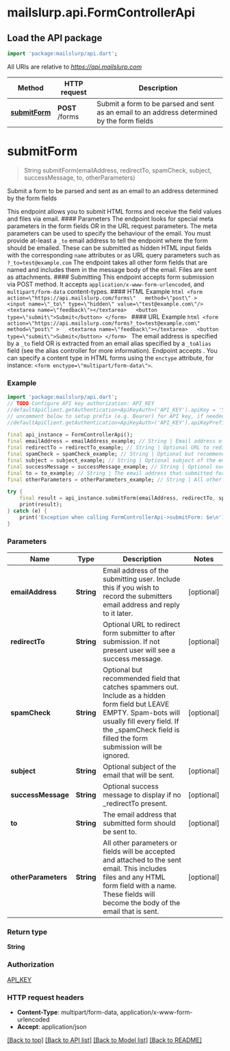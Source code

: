 # mailslurp.api.FormControllerApi

## Load the API package
```dart
import 'package:mailslurp/api.dart';
```

All URIs are relative to *https://api.mailslurp.com*

Method | HTTP request | Description
------------- | ------------- | -------------
[**submitForm**](FormControllerApi#submitform) | **POST** /forms | Submit a form to be parsed and sent as an email to an address determined by the form fields


# **submitForm**
> String submitForm(emailAddress, redirectTo, spamCheck, subject, successMessage, to, otherParameters)

Submit a form to be parsed and sent as an email to an address determined by the form fields

This endpoint allows you to submit HTML forms and receive the field values and files via email.   #### Parameters The endpoint looks for special meta parameters in the form fields OR in the URL request parameters. The meta parameters can be used to specify the behaviour of the email.   You must provide at-least a `_to` email address to tell the endpoint where the form should be emailed. These can be submitted as hidden HTML input fields with the corresponding `name` attributes or as URL query parameters such as `?_to=test@example.com`  The endpoint takes all other form fields that are named and includes them in the message body of the email. Files are sent as attachments.  #### Submitting This endpoint accepts form submission via POST method. It accepts `application/x-www-form-urlencoded`, and `multipart/form-data` content-types.  #### HTML Example ```html <form    action=\"https://api.mailslurp.com/forms\"   method=\"post\" >   <input name=\"_to\" type=\"hidden\" value=\"test@example.com\"/>   <textarea name=\"feedback\"></textarea>   <button type=\"submit\">Submit</button> </form> ```  #### URL Example ```html <form    action=\"https://api.mailslurp.com/forms?_to=test@example.com\"   method=\"post\" >   <textarea name=\"feedback\"></textarea>   <button type=\"submit\">Submit</button> </form> ```    The email address is specified by a `_to` field OR is extracted from an email alias specified by a `_toAlias` field (see the alias controller for more information).  Endpoint accepts .  You can specify a content type in HTML forms using the `enctype` attribute, for instance: `<form enctype=\"multipart/form-data\">`.  

### Example 
```dart
import 'package:mailslurp/api.dart';
// TODO Configure API key authorization: API_KEY
//defaultApiClient.getAuthentication<ApiKeyAuth>('API_KEY').apiKey = 'YOUR_API_KEY';
// uncomment below to setup prefix (e.g. Bearer) for API key, if needed
//defaultApiClient.getAuthentication<ApiKeyAuth>('API_KEY').apiKeyPrefix = 'Bearer';

final api_instance = FormControllerApi();
final emailAddress = emailAddress_example; // String | Email address of the submitting user. Include this if you wish to record the submitters email address and reply to it later.
final redirectTo = redirectTo_example; // String | Optional URL to redirect form submitter to after submission. If not present user will see a success message.
final spamCheck = spamCheck_example; // String | Optional but recommended field that catches spammers out. Include as a hidden form field but LEAVE EMPTY. Spam-bots will usually fill every field. If the _spamCheck field is filled the form submission will be ignored.
final subject = subject_example; // String | Optional subject of the email that will be sent.
final successMessage = successMessage_example; // String | Optional success message to display if no _redirectTo present.
final to = to_example; // String | The email address that submitted form should be sent to.
final otherParameters = otherParameters_example; // String | All other parameters or fields will be accepted and attached to the sent email. This includes files and any HTML form field with a name. These fields will become the body of the email that is sent.

try { 
    final result = api_instance.submitForm(emailAddress, redirectTo, spamCheck, subject, successMessage, to, otherParameters);
    print(result);
} catch (e) {
    print('Exception when calling FormControllerApi->submitForm: $e\n');
}
```

### Parameters

Name | Type | Description  | Notes
------------- | ------------- | ------------- | -------------
 **emailAddress** | **String**| Email address of the submitting user. Include this if you wish to record the submitters email address and reply to it later. | [optional] 
 **redirectTo** | **String**| Optional URL to redirect form submitter to after submission. If not present user will see a success message. | [optional] 
 **spamCheck** | **String**| Optional but recommended field that catches spammers out. Include as a hidden form field but LEAVE EMPTY. Spam-bots will usually fill every field. If the _spamCheck field is filled the form submission will be ignored. | [optional] 
 **subject** | **String**| Optional subject of the email that will be sent. | [optional] 
 **successMessage** | **String**| Optional success message to display if no _redirectTo present. | [optional] 
 **to** | **String**| The email address that submitted form should be sent to. | [optional] 
 **otherParameters** | **String**| All other parameters or fields will be accepted and attached to the sent email. This includes files and any HTML form field with a name. These fields will become the body of the email that is sent. | [optional] 

### Return type

**String**

### Authorization

[API_KEY](../README#API_KEY)

### HTTP request headers

 - **Content-Type**: multipart/form-data, application/x-www-form-urlencoded
 - **Accept**: application/json

[[Back to top]](#) [[Back to API list]](../README#documentation-for-api-endpoints) [[Back to Model list]](../README#documentation-for-models) [[Back to README]](../README)

